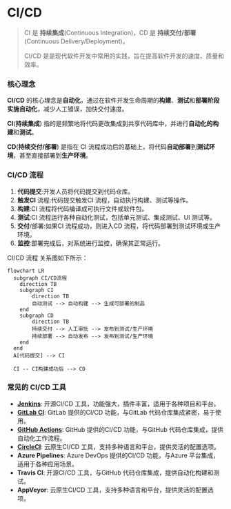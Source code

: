 # CI/CD

> CI 是 **持续集成**(Continuous Integration)，CD 是 **持续交付/部署**(Continuous Delivery/Deployment)。
>
> CI/CD 是是现代软件开发中常用的实践，旨在提高软件开发的速度、质量和效率。

### 核心理念

**CI/CD** 的核心理念是**自动化**，通过在软件开发生命周期的**构建**、**测试**和**部署阶段实施自动化**，减少人工错误，加快交付速度。

**CI**(**持续集成**) 指的是频繁地将代码更改集成到共享代码库中，并进行**自动化的构建**和**测试**。

**CD**(**持续交付/部署**) 是指在 CI 流程成功后的基础上，将代码**自动部署**到**测试环境**，甚至直接部署到**生产环境**。


### CI/CD 流程

1. **代码提交**:开发人员将代码提交到代码仓库。
2. **触发CI** 流程:代码提交触发CI 流程，自动执行构建、测试等操作。
3. **构建**:CI 流程将代码编译成可执行文件或软件包。
4. **测试**:CI 流程运行各种自动化测试，包括单元测试、集成测试、UI 测试等。
5. **交付**/部署:如果CI 流程成功，则进入CD 流程，将代码部署到测试环境或生产环境。
6. **监控**:部署完成后，对系统进行监控，确保其正常运行。

CI/CD 流程 关系图如下所示：

```mermaid
flowchart LR
  subgraph CI/CD流程
    direction TB
    subgraph CI
        direction TB
        自动测试 --> 自动构建 --> 生成可部署的制品
    end
    subgraph CD
        direction TB
        持续交付 --> 人工审批 --> 发布到测试/生产环境
        持续部署 --> 自动发布 --> 发布到测试/生产环境
    end
  end
  A[代码提交] --> CI

  CI -- CI构建成功后 --> CD

```

### 常见的 CI/CD 工具

* **[Jenkins](https://www.jenkins.io/doc/)**:
  开源CI/CD 工具，功能强大，插件丰富，适用于各种项目和平台。
* **[GitLab CI](https://gitlab.cn/docs/jh/ci/quick_start/)**:
  GitLab 提供的CI/CD 功能，与GitLab 代码仓库集成紧密，易于使用。
* **[GitHub Actions](https://docs.github.com/zh/actions)**:
  GitHub 提供的CI/CD 功能，与GitHub 代码仓库集成，提供自动化工作流程。
* **[CircleCI](https://circleci.com)**:
  云原生CI/CD 工具，支持多种语言和平台，提供灵活的配置选项。
* **Azure Pipelines**:
  Azure DevOps 提供的CI/CD 功能，与Azure 平台集成，适用于各种应用场景。
* **Travis CI**:
  开源CI/CD 工具，与GitHub 代码仓库集成，提供自动化构建和测试。
* **AppVeyor**:
  云原生CI/CD 工具，支持多种语言和平台，提供灵活的配置选项。





